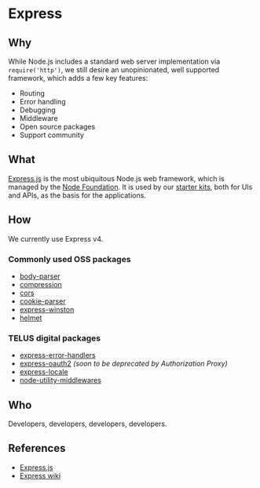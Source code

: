 # Express

## Why

While Node.js includes a standard web server implementation via `require('http')`, we still desire an unopinionated, well supported framework, which adds a few key features:

- Routing
- Error handling
- Debugging
- Middleware
- Open source packages
- Support community

## What

[Express.js](https://expressjs.com/) is the most ubiquitous Node.js web framework, which is managed by the [Node Foundation](https://nodejs.org/en/foundation/). It is used by our [starter kits](starter-kits.md), both for UIs and APIs, as the basis for the applications.

## How

We currently use Express v4.

### Commonly used OSS packages

- [body-parser](https://github.com/expressjs/body-parser)
- [compression](https://github.com/expressjs/compression)
- [cors](https://github.com/expressjs/cors)
- [cookie-parser](https://github.com/expressjs/cookie-parser)
- [express-winston](https://github.com/bithavoc/express-winston)
- [helmet](https://github.com/helmetjs/helmet)

### TELUS digital packages

- [express-error-handlers](https://github.com/telusdigital/express-error-handlers)
- [express-oauth2](https://github.com/telusdigital/express-oauth2) _(soon to be deprecated by Authorization Proxy)_
- [express-locale](https://github.com/telusdigital/express-locale)
- [node-utility-middlewares](https://github.com/telusdigital/node-utility-middlewares)

## Who

Developers, developers, developers, developers.

## References

- [Express.js](https://expressjs.com/)
- [Express wiki](https://github.com/expressjs/express/wiki)
